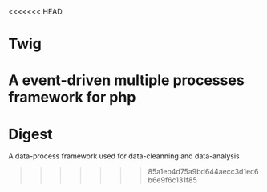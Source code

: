 <<<<<<< HEAD
# Twig
A event-driven multiple processes framework for php
=======
# Digest
A data-process framework used for data-cleanning and data-analysis
>>>>>>> 85a1eb4d75a9bd644aecc3d1ec6b6e9f6c131f85
